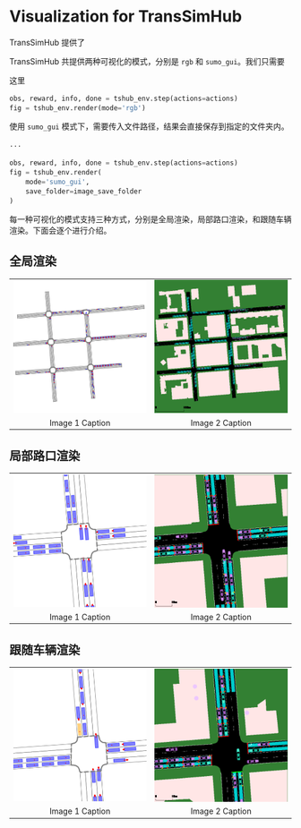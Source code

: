 <!--
 * @Author: WANG Maonan
 * @Date: 2023-11-13 23:37:33
 * @Description: visualization in TsHub
 * @LastEditTime: 2023-11-14 00:29:10
-->
# Visualization for TransSimHub

TransSimHub 提供了

TransSimHub 共提供两种可视化的模式，分别是 `rgb` 和 `sumo_gui`。我们只需要

这里
```python
obs, reward, info, done = tshub_env.step(actions=actions)
fig = tshub_env.render(mode='rgb')
```


使用 `sumo_gui` 模式下，需要传入文件路径，结果会直接保存到指定的文件夹内。
```python
...

obs, reward, info, done = tshub_env.step(actions=actions)
fig = tshub_env.render(
    mode='sumo_gui',
    save_folder=image_save_folder
)
```

每一种可视化的模式支持三种方式，分别是全局渲染，局部路口渲染，和跟随车辆渲染。下面会逐个进行介绍。

## 全局渲染

<table>
  <tr>
    <td><img src="./assets/rgb_global.gif" width="450"/></td>
    <td><img src="./assets/sumogui_global.gif" width="450"/></td>
  </tr>
  <tr>
    <td align="center">Image 1 Caption</td>
    <td align="center">Image 2 Caption</td>
  </tr>
</table>


## 局部路口渲染

<table>
  <tr>
    <td><img src="./assets/rgb_node.gif" width="450"/></td>
    <td><img src="./assets/sumogui_node.gif" width="450"/></td>
  </tr>
  <tr>
    <td align="center">Image 1 Caption</td>
    <td align="center">Image 2 Caption</td>
  </tr>
</table>


## 跟随车辆渲染


<table>
  <tr>
    <td><img src="./assets/rgb_vehicle.gif" width="450"/></td>
    <td><img src="./assets/sumogui_vehicle.gif" width="450"/></td>
  </tr>
  <tr>
    <td align="center">Image 1 Caption</td>
    <td align="center">Image 2 Caption</td>
  </tr>
</table>